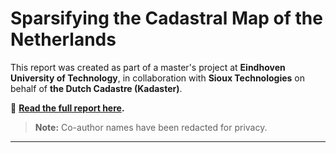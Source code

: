 # Sparsifying the Cadastral Map of the Netherlands

This report was created as part of a master's project at **Eindhoven University of Technology**, in collaboration with **Sioux Technologies** on behalf of **the Dutch Cadastre (Kadaster)**.

📄 **[Read the full report here](cadastral_map_project_final.pdf.pdf).**

> **Note:** Co-author names have been redacted for privacy.

---
